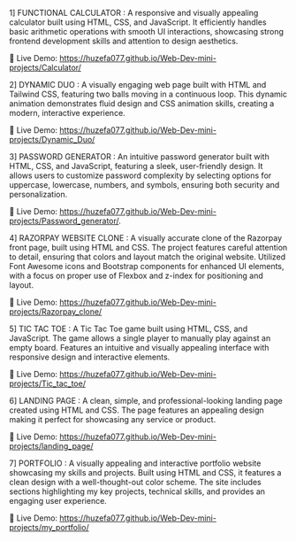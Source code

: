 1] FUNCTIONAL CALCULATOR : 
A responsive and visually appealing calculator built using HTML, CSS, and JavaScript. It efficiently handles basic arithmetic operations with smooth UI interactions, showcasing strong frontend development skills and attention to design aesthetics.

🔗 Live Demo: https://huzefa077.github.io/Web-Dev-mini-projects/Calculator/



2] DYNAMIC DUO : 
A visually engaging web page built with HTML and Tailwind CSS, featuring two balls moving in a continuous loop. This dynamic animation demonstrates fluid design and CSS animation skills, creating a modern, interactive experience.

🔗 Live Demo: https://huzefa077.github.io/Web-Dev-mini-projects/Dynamic_Duo/



3] PASSWORD GENERATOR : 
An intuitive password generator built with HTML, CSS, and JavaScript, featuring a sleek, user-friendly design. It allows users to customize password complexity by selecting options for uppercase, lowercase, numbers, and symbols, ensuring both security and personalization.

🔗 Live Demo: https://huzefa077.github.io/Web-Dev-mini-projects/Password_generator/.



4] RAZORPAY WEBSITE CLONE : 
A visually accurate clone of the Razorpay front page, built using HTML and CSS. The project features careful attention to detail, ensuring that colors and layout match the original website. Utilized Font Awesome icons and Bootstrap components for enhanced UI elements, with a focus on proper use of Flexbox and z-index for positioning and layout.

🔗 Live Demo: https://huzefa077.github.io/Web-Dev-mini-projects/Razorpay_clone/

5] TIC TAC TOE : 
A Tic Tac Toe game built using HTML, CSS, and JavaScript. The game allows a single player to manually play against an empty board. Features an intuitive and visually appealing interface with responsive design and interactive elements.

🔗 Live Demo: https://huzefa077.github.io/Web-Dev-mini-projects/Tic_tac_toe/


6] LANDING PAGE : 
A clean, simple, and professional-looking landing page created using HTML and CSS. The page features an appealing design making it perfect for showcasing any service or product.

🔗 Live Demo: https://huzefa077.github.io/Web-Dev-mini-projects/landing_page/

7] PORTFOLIO : 
A visually appealing and interactive portfolio website showcasing my skills and projects. Built using HTML and CSS, it features a clean design with a well-thought-out color scheme. The site includes sections highlighting my key projects, technical skills, and provides an engaging user experience.

🔗 Live Demo: https://huzefa077.github.io/Web-Dev-mini-projects/my_portfolio/

